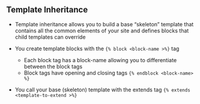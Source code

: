## Template Inheritance

* Template inheritance allows you to build a base “skeleton” template that contains all the common elements of your site and defines blocks that child templates can override

* You create template blocks with the `{% block <block-name >%}` tag
    *  Each block tag has a block-name allowing you to differentiate between the block tags
    * Block tags have opening and closing tags `{% endblock <block-name> %}`

* You call your base (skeleton) template with the extends tag `{% extends <template-to-extend >%}`
